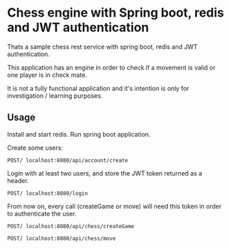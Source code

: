 # Chess engine with Spring boot, redis and JWT authentication

Thats a sample chess rest service with spring boot, redis and JWT authentication.

This application has an engine in order to check if a movement is valid or one player is in check mate.

It is not a fully functional application and it's intention is only for investigation / learning purposes.

## Usage

Install and start redis. Run spring boot application.

Create some users:

```
POST/ localhost:8080/api/account/create
```

Login with at least two users, and store the JWT token returned as a header.

```
POST/ localhost:8080/login
```

From now on, every call (createGame or move) will need this token in order to authenticate the user.
```
POST/ localhost:8080/api/chess/createGame
```

```
POST/ localhost:8080/api/chess/move
```
